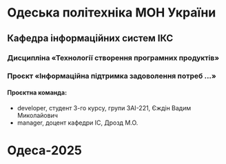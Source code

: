 # Одеська політехніка МОН України  
## Кафедра інформаційних систем ІКС  
### Дисципліна «Технології створення програмних продуктів»  
### Проєкт «Інформаційна підтримка задоволення потреб ...»  
#### Проєктна команда:
- developer, студент 3-го курсу, групи ЗАІ-221, Єждін Вадим Миколайович
- manager, доцент кафедри ІС, Дрозд М.О.  

# Одеса-2025